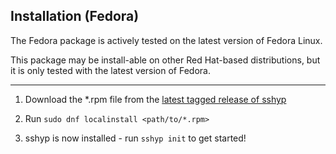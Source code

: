 ## Installation (Fedora)
The Fedora package is actively tested on the latest version of Fedora Linux.

This package may be install-able on other Red Hat-based distributions, but it is only tested with the latest version of Fedora.
***
1. Download the *.rpm file from the [latest tagged release of sshyp](https://github.com/rwinkhart/sshyp/releases)

2. Run `sudo dnf localinstall <path/to/*.rpm>`

3. sshyp is now installed - run `sshyp init` to get started!
